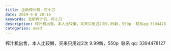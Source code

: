 ```yaml
---
title: 全新榨汁机，可小刀
date: 2019-4-8 20:16
keywords: 全新榨汁机，可小刀
description: 榨汁机出售，本人比较懒，买来只用过2次9.99新，550p  联系qq:3394478127
categories: used
---
```

<td class="t_f" id="postmessage_3433176">

榨汁机出售，本人比较懒，买来只用过2次 9.99新，550p  联系 qq: 3394478127</td>
